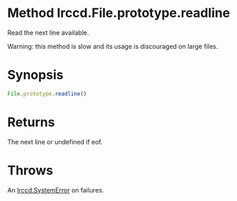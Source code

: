# Method Irccd.File.prototype.readline

Read the next line available.

Warning: this method is slow and its usage is discouraged on large files.

# Synopsis

```javascript
File.prototype.readline()
```

# Returns

The next line or undefined if eof.

# Throws

An [Irccd.SystemError](#{baseurl}api/module/Irccd/index.html#types) on failures.
